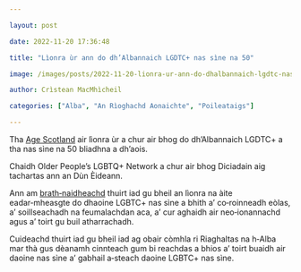 ```yaml
---

layout: post

date: 2022-11-20 17:36:48

title: "Lìonra ùr ann do dh’Albannaich LGDTC+ nas sìne na 50"

image: /images/posts/2022-11-20-lionra-ur-ann-do-dhalbannaich-lgdtc-nas-sine-na-50.webp

author: Crìstean MacMhìcheil

categories: ["Alba", "An Rìoghachd Aonaichte", "Poileataigs"]

---
```


Tha [Age Scotland](https://www.ageuk.org.uk/scotland/) air lìonra ùr a chur air bhog do dh’Albannaich LGDTC+ a tha nas sìne na 50 bliadhna a dh’aois.

Chaidh Older People’s LGBTQ+ Network a chur air bhog Diciadain aig tachartas ann an Dùn Èideann.

Ann am [brath‑naidheachd](https://www.ageuk.org.uk/scotland/latest-news/2022/november/age-scotland-launches-older-peoples-lgbtq-network/) thuirt iad gu bheil an lìonra na àite eadar‑mheasgte do dhaoine LGBTC+ nas sìne a bhith a’ co‑roinneadh eòlas, a’ soillseachadh na feumalachdan aca, a’ cur aghaidh air neo‑ionannachd agus a’ toirt gu buil atharrachadh.

Cuideachd thuirt iad gu bheil iad ag obair còmhla ri Riaghaltas na h‑Alba mar thà gus dèanamh cinnteach gum bi reachdas a bhios a’ toirt buaidh air daoine nas sìne a’ gabhail a‑steach daoine LGBTC+ nas sìne.
